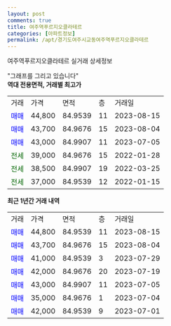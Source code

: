 ```yaml
---
layout: post
comments: true
title: 여주역푸르지오클라테르
categories: [아파트정보]
permalink: /apt/경기도여주시교동여주역푸르지오클라테르
---
```


여주역푸르지오클라테르 실거래 상세정보

<script type="text/javascript">
  google.charts.load('current', {'packages':['line', 'corechart']});
  google.charts.setOnLoadCallback(drawChart);

  function drawChart() {
    var data = new google.visualization.DataTable();
    data.addColumn('date', '거래일');
    data.addColumn('number', "매매");
    data.addColumn('number', "전세");
    data.addColumn('number', "전매");

    data.addRows([[new Date(Date.parse("2023-08-15")), 44800, null, null], [new Date(Date.parse("2023-08-04")), 43700, null, null], [new Date(Date.parse("2023-07-29")), 41000, null, null], [new Date(Date.parse("2023-07-19")), 42000, null, null], [new Date(Date.parse("2023-07-05")), 43000, null, null], [new Date(Date.parse("2023-07-04")), 35000, null, null], [new Date(Date.parse("2023-07-01")), 42000, null, null]]);

    var options = {
      hAxis: {
        format: 'yyyy/MM/dd'
      },    
      lineWidth: 0,
      pointsVisible: true,    
      title: '최근 1년간 유형별 실거래가 분포',
      legend: { position: 'bottom' }
    };

    var formatter = new google.visualization.NumberFormat({pattern:'###,###'} );
    formatter.format(data, 1);
    formatter.format(data, 2);
    
    setTimeout(function() {
        var chart = new google.visualization.LineChart(document.getElementById('columnchart_material'));
        chart.draw(data, (options));
        document.getElementById('loading').style.display = 'none';
    }, 200);
  }
</script>


<div id="loading" style="z-index:20; display: block; margin-left: 0px">"그래프를 그리고 있습니다"</div>
<div id="columnchart_material" style="width: 95%; margin-left: 0px; display: block"></div>
<!-- contents start -->
<b>역대 전용면적, 거래별 최고가</b>
<table class="sortable">
    <tr>
      <td>거래</td>
      <td>가격</td>
      <td>면적</td>
      <td>층</td>
      <td>거래일</td>
    </tr>
        <tr>
          <td><a style="color: blue">매매</a></td>
          <td>44,800</td>
          <td>84.9539</td>
          <td>11</td>
          <td>2023-08-15</td>
        </tr>            <tr>
          <td><a style="color: blue">매매</a></td>
          <td>43,700</td>
          <td>84.9676</td>
          <td>15</td>
          <td>2023-08-04</td>
        </tr>            <tr>
          <td><a style="color: blue">매매</a></td>
          <td>43,000</td>
          <td>84.9907</td>
          <td>11</td>
          <td>2023-07-05</td>
        </tr>        
        <tr>
              <td><a style="color: darkgreen">전세</a></td>
              <td>39,000</td>
              <td>84.9676</td>
              <td>15</td>
              <td>2022-01-28</td>
            </tr>            <tr>
              <td><a style="color: darkgreen">전세</a></td>
              <td>38,500</td>
              <td>84.9907</td>
              <td>19</td>
              <td>2022-03-25</td>
            </tr>            <tr>
              <td><a style="color: darkgreen">전세</a></td>
              <td>37,000</td>
              <td>84.9539</td>
              <td>12</td>
              <td>2022-01-15</td>
            </tr>        
    
</table>

<b>최근 1년간 거래 내역</b>

<table class="sortable">
    <tr>
      <td>거래</td>
      <td>가격</td>
      <td>면적</td>
      <td>층</td>
      <td>거래일</td>
    </tr>
    <tr>
      <td><a style="color: blue">매매</a></td>
      <td>44,800</td>
      <td>84.9539</td>
      <td>11</td>
      <td>2023-08-15</td>
    </tr>          <tr>
      <td><a style="color: blue">매매</a></td>
      <td>43,700</td>
      <td>84.9676</td>
      <td>15</td>
      <td>2023-08-04</td>
    </tr>          <tr>
      <td><a style="color: blue">매매</a></td>
      <td>41,000</td>
      <td>84.9539</td>
      <td>3</td>
      <td>2023-07-29</td>
    </tr>          <tr>
      <td><a style="color: blue">매매</a></td>
      <td>42,000</td>
      <td>84.9676</td>
      <td>20</td>
      <td>2023-07-19</td>
    </tr>          <tr>
      <td><a style="color: blue">매매</a></td>
      <td>43,000</td>
      <td>84.9907</td>
      <td>11</td>
      <td>2023-07-05</td>
    </tr>          <tr>
      <td><a style="color: blue">매매</a></td>
      <td>35,000</td>
      <td>84.9676</td>
      <td>1</td>
      <td>2023-07-04</td>
    </tr>          <tr>
      <td><a style="color: blue">매매</a></td>
      <td>42,000</td>
      <td>84.9539</td>
      <td>9</td>
      <td>2023-07-01</td>
    </tr>      </table>
<!-- contents end -->    

